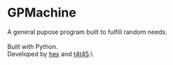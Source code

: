 # GPMachine
A general pupose program built to fulfill random needs.\
\
Built with Python.\
Developed by [hex](https://twitter.com/hexyuu) and [t4t45](http://tommypriest.com).\
